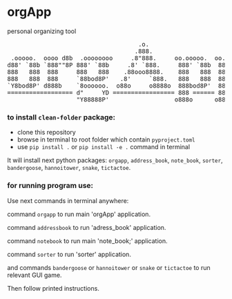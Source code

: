 # orgApp
personal organizing tool

<pre>
                                    .o.                             
                                   .888.                            
 .ooooo.  oooo d8b  .oooooooo     .8"888.     oo.ooooo.  oo.ooooo.  
d88' `88b `888""8P 888' `88b     .8' `888.     888' `88b  888' `88b 
888   888  888     888   888    .88ooo8888.    888   888  888   888 
888   888  888     `88bod8P'   .8'     `888.   888   888  888   888 
`Y8bod8P' d888b    `8oooooo.  o88o     o8888o  888bod8P'  888bod8P' 
================== d"     YD ================= 888 ====== 888 ===== 
                   "Y88888P'                  o888o      o888o      
</pre>

### to install `clean-folder` package:

* clone this repository
* browse in terminal to root folder which contain `pyproject.toml`
* use `pip install .` or `pip install -e .` command in terminal

It will install next python packages: `orgapp`,  `address_book`, `note_book`,
`sorter`, `bandergoose`, `hannoitower`, `snake`, `tictactoe`.


### for running program use:

Use next commands in terminal anywhere:

command `orgapp` to run main 'orgApp' application.

command `addressbook` to run 'adress_book' application.

command `notebook` to run main 'note_book;' application.

command `sorter` to run 'sorter' application.

and commands `bandergoose` or `hannoitower` or `snake` or `tictactoe` to run relevant GUI game.

Then follow printed instructions.